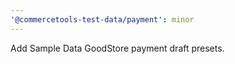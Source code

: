 ```yaml
---
'@commercetools-test-data/payment': minor
---
```


Add Sample Data GoodStore payment draft presets.
